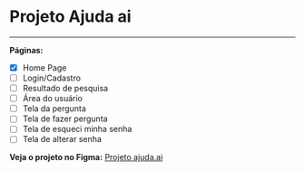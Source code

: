 # Projeto Ajuda ai
---

**Páginas:**

- [x] Home Page
- [ ] Login/Cadastro
- [ ] Resultado de pesquisa
- [ ] Área do usuário
- [ ] Tela da pergunta
- [ ] Tela de fazer pergunta
- [ ] Tela de esqueci minha senha
- [ ] Tela de alterar senha

**Veja o projeto no Figma:** <a href="https://www.figma.com/file/yq86uhCv3JcmPrV4HOt357/Projeto-Ajuda.ai">Projeto ajuda.ai</a>
